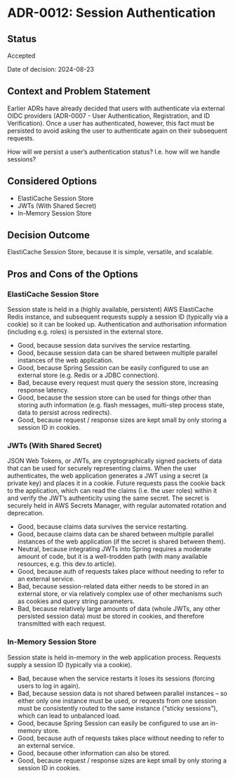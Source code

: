 # ADR-0012: Session Authentication

## Status

Accepted

Date of decision: 2024-08-23

## Context and Problem Statement

Earlier ADRs have already decided that users with authenticate via external OIDC providers (ADR-0007 - User
Authentication, Registration, and ID Verification). Once a user has authenticated, however, this fact must be persisted
to avoid asking the user to authenticate again on their subsequent requests.

How will we persist a user’s authentication status? I.e. how will we handle sessions?

## Considered Options

* ElastiCache Session Store
* JWTs (With Shared Secret)
* In-Memory Session Store

## Decision Outcome

ElastiCache Session Store, because it is simple, versatile, and scalable.

## Pros and Cons of the Options

### ElastiCache Session Store

Session state is held in a (highly available, persistent) AWS ElastiCache Redis instance, and subsequent requests supply
a session ID (typically via a cookie) so it can be looked up. Authentication and authorisation information (including
e.g. roles) is persisted in the external store.

* Good, because session data survives the service restarting.
* Good, because session data can be shared between multiple parallel instances of the web application.
* Good, because Spring Session can be easily configured to use an external store (e.g. Redis or a JDBC connection).
* Bad, because every request must query the session store, increasing response latency.
* Good, because the session store can be used for things other than storing auth information (e.g. flash messages,
  multi-step process state, data to persist across redirects).
* Good, because request / response sizes are kept small by only storing a session ID in cookies.

### JWTs (With Shared Secret)

JSON Web Tokens, or JWTs, are cryptographically signed packets of data that can be used for securely representing
claims. When the user authenticates, the web application generates a JWT using a secret (a private key) and places it in
a cookie. Future requests pass the cookie back to the application, which can read the claims (i.e. the user roles)
within it and verify the JWT’s authenticity using the same secret. The secret is securely held in AWS Secrets Manager,
with regular automated rotation and deprecation.

* Good, because claims data survives the service restarting.
* Good, because claims data can be shared between multiple parallel instances of the web application (if the secret is
  shared between them).
* Neutral, because integrating JWTs into Spring requires a moderate amount of code, but it is a well-trodden path (with
  many available resources, e.g. this dev.to article).
* Good, because auth of requests takes place without needing to refer to an external service.
* Bad, because session-related data either needs to be stored in an external store, or via relatively complex use of
  other mechanisms such as cookies and query string parameters.
* Bad, because relatively large amounts of data (whole JWTs, any other persisted session data) must be stored in
  cookies, and therefore transmitted with each request.

### In-Memory Session Store

Session state is held in-memory in the web application process. Requests supply a session ID (typically via a cookie).

* Bad, because when the service restarts it loses its sessions (forcing users to log in again).
* Bad, because session data is not shared between parallel instances – so either only one instance must be used, or
  requests from one session must be consistently routed to the same instance (“sticky sessions”), which can lead to
  unbalanced load.
* Good, because Spring Session can easily be configured to use an in-memory store.
* Good, because auth of requests takes place without needing to refer to an external service.
* Good, because other information can also be stored.
* Good, because request / response sizes are kept small by only storing a session ID in cookies.